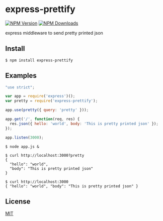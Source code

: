 # express-prettify

[![NPM Version][npm-image]][npm-url]
[![NPM Downloads][downloads-image]][downloads-url]

express middleware to send pretty printed json


## Install

    $ npm install express-prettify


## Examples

```js
"use strict";

var app = require('express')();
var pretty = require('express-prettify');

app.use(pretty({ query: 'pretty' }));

app.get('/', function(req, res) {
  res.json({ hello: 'world', body: 'This is pretty printed json' });
});

app.listen(3000);
```
    $ node app.js &

    $ curl http://localhost:3000?pretty
    {
      "hello": "world",
      "body": "This is pretty printed json"
    }

    $ curl http://localhost:3000
    { "hello": "world", "body": "This is pretty printed json" }


## License

[MIT](http://stoshiya.mit-license.org/2016)

[npm-image]: https://img.shields.io/npm/v/express-prettify.svg?style=flat
[npm-url]: https://npmjs.org/package/express-prettify
[downloads-image]: https://img.shields.io/npm/dm/express-prettify.svg?style=flat
[downloads-url]: https://npmjs.org/package/express-prettify
